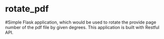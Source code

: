 # rotate_pdf
#Simple Flask application, which would be used to rotate the provide page number of the pdf file by given degrees. This application is built with Restful  API.
